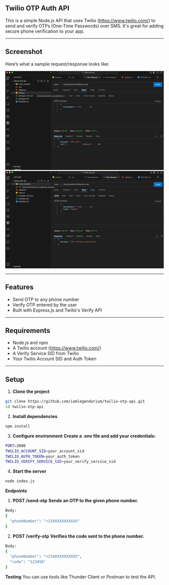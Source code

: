 ## Twilio OTP Auth API

This is a simple Node.js API that uses Twilio (https://www.twilio.com/) to send and verify OTPs (One-Time Passwords) over SMS. It's great for adding secure phone verification to your app.

---

## Screenshot

Here’s what a sample request/response looks like:

![Send-OTP](./ss.jpg)
![Verify-OTP](./vv.jpg)


---

## Features

- Send OTP to any phone number
- Verify OTP entered by the user
- Built with Express.js and Twilio's Verify API

---

## Requirements

- Node.js and npm
- A Twilio account (https://www.twilio.com/)
- A Verify Service SID from Twilio
- Your Twilio Account SID and Auth Token

---

## Setup

1. **Clone the project**

```bash
git clone https://github.com/iamlegendarium/twilio-otp-api.git
cd twilio-otp-api
```
2. **Install dependencies**

```bash
npm install
```

3. **Configure environment**
    **Create a .env file and add your credentials:**

```bash
PORT=3000
TWILIO_ACCOUNT_SID=your_account_sid
TWILIO_AUTH_TOKEN=your_auth_token
TWILIO_VERIFY_SERVICE_SID=your_verify_service_sid
```

4. **Start the server**

```bash
node index.js
```

**Endpoints**
1. **POST /send-otp**
**Sends an OTP to the given phone number.**

```bash
Body:
{
  "phoneNumber": "+234XXXXXXXXXX"
}
```
2. **POST /verify-otp**
**Verifies the code sent to the phone number.**

```bash
Body:
{
  "phoneNumber": "+234XXXXXXXXXX",
  "code": "123456"
}
```

**Testing**
You can use tools like Thunder Client or Postman to test the API.